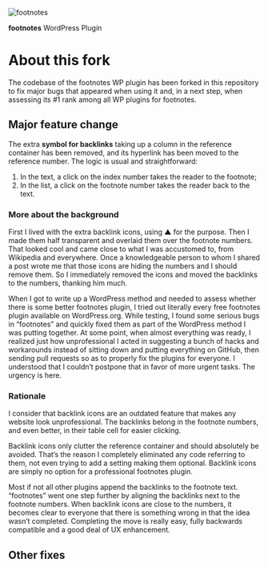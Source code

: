 ![footnotes](https://raw.githubusercontent.com/media-competence-institute/footnotes/master/assets/footnotes.png)

**footnotes** WordPress Plugin

# About this fork

The codebase of the footnotes WP plugin has been forked in this repository to fix major bugs that appeared when using it and, in a next step, when assessing its #1 rank among all WP plugins for footnotes.

## Major feature change

The extra **symbol for backlinks** taking up a column in the reference container has been removed, and its hyperlink has been moved to the reference number. The logic is usual and straightforward:
1. In the text, a click on the index number takes the reader to the footnote;
2. In the list, a click on the footnote number takes the reader back to the text.

### More about the background

First I lived with the extra backlink icons, using ▲ for the purpose. Then I made them half transparent and overlaid them over the footnote numbers. That looked cool and came close to what I was accustomed to, from Wikipedia and everywhere. Once a knowledgeable person to whom I shared a post wrote me that those icons are hiding the numbers and I should remove them. So I immediately removed the icons and moved the backlinks to the numbers, thanking him much.

When I got to write up a WordPress method and needed to assess whether there is some better footnotes plugin, I tried out literally every free footnotes plugin available on WordPress.org. While testing, I found some serious bugs in “footnotes” and quickly fixed them as part of the WordPress method I was putting together. At some point, when almost everything was ready, I realized just how unprofessional I acted in suggesting a bunch of hacks and workarounds instead of sitting down and putting everything on GitHub, then sending pull requests so as to properly fix the plugins for everyone. I understood that I couldn’t postpone that in favor of more urgent tasks. The urgency is here.

### Rationale

I consider that backlink icons are an outdated feature that makes any website look unprofessional. The backlinks belong in the footnote numbers, and even better, in their table cell for easier clicking.

Backlink icons only clutter the reference container and should absolutely be avoided. That’s the reason I completely eliminated any code referring to them, not even trying to add a setting making them optional. Backlink icons are simply no option for a professional footnotes plugin.

Most if not all other plugins append the backlinks to the footnote text. “footnotes” went one step further by aligning the backlinks next to the footnote numbers. When backlink icons are close to the numbers, it becomes clear to everyone that there is something wrong in that the idea wasn’t completed. Completing the move is really easy, fully backwards compatible and a good deal of UX enhancement.

## Other fixes
